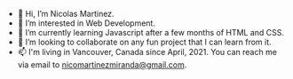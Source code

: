 - 👋 Hi, I’m Nicolas Martinez.
- 👀 I’m interested in Web Development.
- 🌱 I’m currently learning Javascript after a few months of HTML and CSS.
- 💞️ I’m looking to collaborate on any fun project that I can learn from it.
- 📫 I'm living in Vancouver, Canada since April, 2021. You can reach me via email to nicomartinezmiranda@gmail.com.
